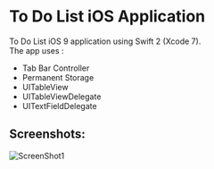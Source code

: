 # To Do List iOS Application  
  
To Do List iOS 9 application using Swift 2 (Xcode 7).  
The app uses :
- Tab Bar Controller
- Permanent Storage
- UITableView
- UITableViewDelegate
- UITextFieldDelegate
	
## Screenshots:

![ScreenShot1](https://raw.github.com/RedFish/ToDoList/master/Screenshots/Screenshot_1.png)